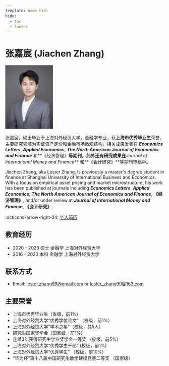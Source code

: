 ```yaml
---
template: home.html
hide:
  - toc
  - footer
---
```


# 张嘉宸 (Jiachen Zhang)

<img id="hide-on-large" src="/images/profile.png" width="30%">

张嘉宸，硕士毕业于上海对外经贸大学，金融学专业，获**上海市优秀毕业生**荣誉。主要研究领域为实证资产定价和金融市场微观结构，相关成果发表在 **_Economics Letters_**, **_Applied Economics_**, **_The North American Journal of Economics and Finance_** 和**《经济管理》**等期刊，此外还有研究成果在**_Journal of International Money and Finance_** 和**《会计研究》**等期刊审稿中。

Jiachen Zhang, aka Lester Zhang, is previously a master's degree student in finance at Shanghai University of International Business and Economics. With a focus on empirical asset pricing and market microstructure, his work has been published at journals including **_Economics Letters_**, **_Applied Economics_**, **_The North American Journal of Economics and Finance_**, **《经济管理》**, and/or under review at **_Journal of International Money and Finance_**, **《会计研究》**. 

:octicons-arrow-right-24: [个人简历](https://lester-zhang.com/cv.pdf)

<!-- Mingze has a strong background in programming and received First Prize in the 2010 National Olympiad in Informatics in Provinces (NOIP). His PhD thesis involves large-scale textual analysis and novel machine learning application, leading to a $500,000 grant from the Australian Research Council (ARC) Discovery Project financing his postdoctoral fellowship. He also has a Grad.Cert. in computing from UNSW with High Distinction, on, e.g., database, crypto and distributed ledger technology.  -->


## 教育经历

- 2020 - 2023 硕士 金融学 上海对外经贸大学
- 2016 - 2020 本科 金融学 上海对外经贸大学


## 联系方式

- Email: [lester.zhang99@gmail.com](mailto:lester.zhang99@gmail.com) or [lester_zhang99@163.com](mailto:lester_zhang99@163.com)

## 主要荣誉

- 上海市优秀毕业生（省级，前1%）
- 上海对外经贸大学“优秀学位论文” （校级，前1%）
- 上海对外经贸大学“学术之星”（校级，共5人）
- 研究生国家奖学金（国家级，前1%）
- 连续3年获得研究生学业奖学金一等奖 （校级，前5%）
- 上海对外经贸大学“优秀学生干部” (校级，前1%)
- 上海对外经贸大学“优秀学生” （校级，前10%）
- “华为杯”第十八届中国研究生数学建模竞赛二等奖 （国家级）